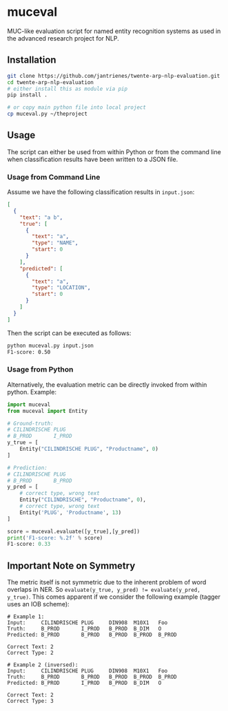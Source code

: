 # muceval
MUC-like evaluation script for named entity recognition systems as used in the advanced research project for NLP.

## Installation
```sh
git clone https://github.com/jantrienes/twente-arp-nlp-evaluation.git
cd twente-arp-nlp-evaluation
# either install this as module via pip
pip install .

# or copy main python file into local project
cp muceval.py ~/theproject
```

## Usage
The script can either be used from within Python or from the command line when classification results have been written to a JSON file.

### Usage from Command Line
Assume we have the following classification results in `input.json`:

```json
[
  {
    "text": "a b",
    "true": [
      {
        "text": "a",
        "type": "NAME",
        "start": 0
      }
    ],
    "predicted": [
      {
        "text": "a",
        "type": "LOCATION",
        "start": 0
      }
    ]
  }
]
```

Then the script can be executed as follows:

```sh
python muceval.py input.json
F1-score: 0.50
```

### Usage from Python
Alternatively, the evaluation metric can be directly invoked from within python. Example:

```py
import muceval
from muceval import Entity

# Ground-truth:
# CILINDRISCHE PLUG
# B_PROD       I_PROD
y_true = [
    Entity("CILINDRISCHE PLUG", "Productname", 0)
]

# Prediction:
# CILINDRISCHE PLUG
# B_PROD       B_PROD
y_pred = [
    # correct type, wrong text
    Entity("CILINDRISCHE", "Productname", 0),
    # correct type, wrong text
    Entity('PLUG', 'Productname', 13)
]

score = muceval.evaluate([y_true],[y_pred])
print('F1-score: %.2f' % score)
F1-score: 0.33
```

## Important Note on Symmetry
The metric itself is not symmetric due to the inherent problem of word overlaps in NER. So `evaluate(y_true, y_pred) != evaluate(y_pred, y_true)`. This comes apparent if we consider the following example (tagger uses an IOB scheme):

```
# Example 1:
Input:     CILINDRISCHE PLUG     DIN908  M10X1   Foo
Truth:     B_PROD       I_PROD   B_PROD  B_DIM   O
Predicted: B_PROD       B_PROD   B_PROD  B_PROD  B_PROD

Correct Text: 2
Correct Type: 2

# Example 2 (inversed):
Input:     CILINDRISCHE PLUG     DIN908  M10X1   Foo
Truth:     B_PROD       B_PROD   B_PROD  B_PROD  B_PROD
Predicted: B_PROD       I_PROD   B_PROD  B_DIM   O

Correct Text: 2
Correct Type: 3
```
